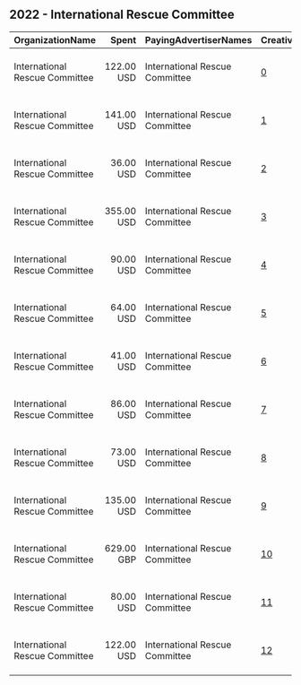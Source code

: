 ## 2022 - International Rescue Committee 
|OrganizationName|Spent|PayingAdvertiserNames|CreativeUrls|Impressions|Genders|AgeBrackets|CountryCodes|BillingAddresses|CandidateBallotInformation|
|:---|---:|:---|:---|---:|:---|:---|:---|:---|:---|
|International Rescue Committee|122.00 USD|International Rescue Committee|[0](https://www.snap.com/political-ads/asset/e924bdce8193b1f239eb8776ba1b3cf634eece0e92ddd37a5dae62763d49f7b6?mediaType=mp4)|107,775|||australia|"122 E 42nd Street,New York,10168-1289,US"||
|International Rescue Committee|141.00 USD|International Rescue Committee|[1](https://www.snap.com/political-ads/asset/ae111c3bddde74cfc928af82f06ebf3329141583480a18b7fe569ead429f8d95?mediaType=mp4)|111,189|||australia|"122 E 42nd Street,New York,10168-1289,US"||
|International Rescue Committee|36.00 USD|International Rescue Committee|[2](https://www.snap.com/political-ads/asset/e924bdce8193b1f239eb8776ba1b3cf634eece0e92ddd37a5dae62763d49f7b6?mediaType=mp4)|65,600|||poland|"122 E 42nd Street,New York,10168-1289,US"||
|International Rescue Committee|355.00 USD|International Rescue Committee|[3](https://www.snap.com/political-ads/asset/e924bdce8193b1f239eb8776ba1b3cf634eece0e92ddd37a5dae62763d49f7b6?mediaType=mp4)|237,317|||canada|"122 E 42nd Street,New York,10168-1289,US"||
|International Rescue Committee|90.00 USD|International Rescue Committee|[4](https://www.snap.com/political-ads/asset/ae111c3bddde74cfc928af82f06ebf3329141583480a18b7fe569ead429f8d95?mediaType=mp4)|220,095|||poland|"122 E 42nd Street,New York,10168-1289,US"||
|International Rescue Committee|64.00 USD|International Rescue Committee|[5](https://www.snap.com/political-ads/asset/ae111c3bddde74cfc928af82f06ebf3329141583480a18b7fe569ead429f8d95?mediaType=mp4)|58,498|||canada|"122 E 42nd Street,New York,10168-1289,US"||
|International Rescue Committee|41.00 USD|International Rescue Committee|[6](https://www.snap.com/political-ads/asset/e924bdce8193b1f239eb8776ba1b3cf634eece0e92ddd37a5dae62763d49f7b6?mediaType=mp4)|39,904|||new zealand|"122 E 42nd Street,New York,10168-1289,US"||
|International Rescue Committee|86.00 USD|International Rescue Committee|[7](https://www.snap.com/political-ads/asset/3b0e3d1985f2e4a326fa57d2aff500c1e529cfebaec4298e7cb7a4830240e91f?mediaType=mp4)|93,899|||australia|"122 E 42nd Street,New York,10168-1289,US"||
|International Rescue Committee|73.00 USD|International Rescue Committee|[8](https://www.snap.com/political-ads/asset/ae111c3bddde74cfc928af82f06ebf3329141583480a18b7fe569ead429f8d95?mediaType=mp4)|76,223|||new zealand|"122 E 42nd Street,New York,10168-1289,US"||
|International Rescue Committee|135.00 USD|International Rescue Committee|[9](https://www.snap.com/political-ads/asset/3b0e3d1985f2e4a326fa57d2aff500c1e529cfebaec4298e7cb7a4830240e91f?mediaType=mp4)|117,777|||new zealand|"122 E 42nd Street,New York,10168-1289,US"||
|International Rescue Committee|629.00 GBP|International Rescue Committee|[10](https://www.snap.com/political-ads/asset/5ad1e7c875b781e08fcbd9bc5258a39a814ccf242e26f3f3532862dcb2f4b9ad?mediaType=mp4)|282,856||18+|united kingdom|"122 E 42nd Street,New York,10168-1289,US"|UK government to welcome refugees|
|International Rescue Committee|80.00 USD|International Rescue Committee|[11](https://www.snap.com/political-ads/asset/3b0e3d1985f2e4a326fa57d2aff500c1e529cfebaec4298e7cb7a4830240e91f?mediaType=mp4)|52,583|||canada|"122 E 42nd Street,New York,10168-1289,US"||
|International Rescue Committee|122.00 USD|International Rescue Committee|[12](https://www.snap.com/political-ads/asset/3b0e3d1985f2e4a326fa57d2aff500c1e529cfebaec4298e7cb7a4830240e91f?mediaType=mp4)|314,800|||poland|"122 E 42nd Street,New York,10168-1289,US"||
